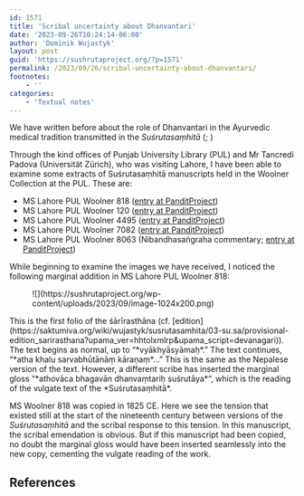 ```yaml
---
id: 1571
title: 'Scribal uncertainty about Dhanvantari'
date: '2023-09-26T10:24:14-06:00'
author: 'Dominik Wujastyk'
layout: post
guid: 'https://sushrutaproject.org/?p=1571'
permalink: /2023/09/26/scribal-uncertainty-about-dhanvantari/
footnotes:
    - ''
categories:
    - 'Textual notes'
---
```


We have written before about the role of Dhanvantari in the Ayurvedic medical tradition transmitted in the *Suśrutasaṃhitā* (<span class="zp-InText-zp-ID--2579494-8Q6NW7V5--wp1571 zp-InText-Citation loading" rel="{ 'pages': 'np', 'items': '{2579494:8Q6NW7V5}', 'format': '(%a%, %d%, %p%)', 'brackets': 'no', 'etal': 'yes', 'separator': '', 'and': '' }"></span>; <span class="zp-InText-zp-ID--2579494-N9ANTLPZ--wp1571 zp-InText-Citation loading" rel="{ 'pages': 'IA358-361', 'items': '{2579494:N9ANTLPZ}', 'format': '(%a%, %d%, %p%)', 'brackets': 'no', 'etal': '', 'separator': '', 'and': '' }"></span>)

Through the kind offices of Punjab University Library (PUL) and Mr Tancredi Padova (Universität Zürich), who was visiting Lahore, I have been able to examine some extracts of Suśrutasaṃhitā manuscripts held in the Woolner Collection at the PUL. These are:

- MS Lahore PUL Woolner 818 ([entry at PanditProject](https://www.panditproject.org/entity/113868/manuscript))
- MS Lahore PUL Woolner 120 ([entry at PanditProject](https://www.panditproject.org/entity/109383/manuscript))
- MS Lahore PUL Woolner 4495 ([entry at PanditProject](https://www.panditproject.org/entity/113869/manuscript))
- MS Lahore PUL Woolner 7082 ([entry at PanditProject](https://www.panditproject.org/entity/113870/manuscript))
- MS Lahore PUL Woolner 8063 (Nibandhasaṅgraha commentary; [entry at PanditProject](https://www.panditproject.org/entity/113871/manuscript))

While beginning to examine the images we have received, I noticed the following marginal addition in MS Lahore PUL Woolner 818:

<figure class="wp-block-image size-large">![](https://sushrutaproject.org/wp-content/uploads/2023/09/image-1024x200.png)</figure>This is the first folio of the śārīrasthāna (cf. [edition](https://saktumiva.org/wiki/wujastyk/susrutasamhita/03-su.sa/provisional-edition_sarirasthana?upama_ver=hhtolxmlrp&upama_script=devanagari)). The text begins as normal, up to “*vyākhyāsyāmaḥ*.” The text continues, “*atha khalu sarvabhūtānāṃ kāraṇaṃ*…” This is the same as the Nepalese version of the text. However, a different scribe has inserted the marginal gloss “*athovāca bhagavān dhanvaṃtariḥ suśrutāya*“, which is the reading of the vulgate text of the *Suśrutasaṃhitā*.

MS Woolner 818 was copied in 1825 CE. Here we see the tension that existed still at the start of the nineteenth century between versions of the *Suśrutasaṃhitā* and the scribal response to this tension. In this manuscript, the scribal emendation is obvious. But if this manuscript had been copied, no doubt the marginal gloss would have been inserted seamlessly into the new copy, cementing the vulgate reading of the work.

## References

<div class="zp-Zotpress zp-Zotpress-InTextBib wp-block-group zp-Post-1571" id="zp-InTextBib-zotpress-956beaa307b3856edb4e6e6d565d8eed"> <span class="ZP_ITEM_KEY" style="display: none;">{2579494:8Q6NW7V5};{2579494:N9ANTLPZ}</span> <span class="ZP_STYLE" style="display: none;">chicago-author-date</span> <span class="ZP_SORTBY" style="display: none;">default</span> <span class="ZP_ORDER" style="display: none;">asc</span> <span class="ZP_TITLE" style="display: none;"></span> <span class="ZP_SHOWIMAGE" style="display: none;"></span> <span class="ZP_SHOWTAGS" style="display: none;"></span> <span class="ZP_DOWNLOADABLE" style="display: none;"></span> <span class="ZP_NOTES" style="display: none;"></span> <span class="ZP_ABSTRACT" style="display: none;"></span> <span class="ZP_CITEABLE" style="display: none;"></span> <span class="ZP_TARGET" style="display: none;"></span> <span class="ZP_URLWRAP" style="display: none;"></span> <span class="ZP_FORCENUM" style="display: none;">0</span> <span class="ZP_HIGHLIGHT" style="display: none;"></span> <span class="ZP_POSTID" style="display: none;">1571</span><div class="zp-List loading"><div class="zp-SEO-Content"></div></div></div>